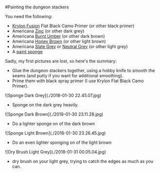 #Painting the dungeon stackers

You need the following:

* [Krylon Fusion](http://amzn.to/2C8XG0L) Flat Black Camo Primer (or other black primer)
* Americana [Zinc](http://amzn.to/2BmC6t2) (or other dark grey)
* Americana [Burnt Umber](http://amzn.to/2HbRqZR) (or other dark brown)
* Americana [Honey Brown](http://amzn.to/2BmMi4O) (or other light brown)
* Americana [Slate Grey](http://amzn.to/2C89rVe) or [Neutral Grey](http://amzn.to/2Eed16e) (or other light grey)
* A [paint sponge](http://amzn.to/2EEMa2A)

Sadly, my first pictures are lost, so here's the summary:

* Glue the dungeon stackers together, using a hobby knife to smooth the seams (and putty if you want for additional smoothing).
* Prime them with black spray primer (I use Krylon Flat Black Camo Primer).

![Sponge Dark Grey](./2018-01-30 22.45.07.jpg)
* Sponge on the dark grey heavily.

![Sponge Dark Brown](./2019-01-30 23.11.28.jpg)
* Do a lighter sponge on of the dark brown

![Sponge Light Brown](./2018-01-30 23.26.45.jpg)
* Do an even lighter sponging on of the light brown

![Dry Brush Light Grey](./2018-01-31 00.05.04.jpg)
* dry brush on your light grey, trying to catch the edges as much as you can.


